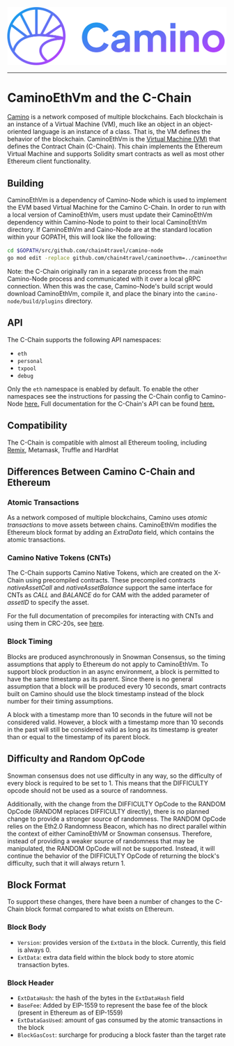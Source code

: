 <div align="center">
  <img src="resources/camino-logo.png?raw=true">
</div>

---

# CaminoEthVm and the C-Chain

[Camino](https://docs.camino.foundation/about/platform-overview) is a network composed of multiple blockchains.
Each blockchain is an instance of a Virtual Machine (VM), much like an object in an object-oriented language is an instance of a class.
That is, the VM defines the behavior of the blockchain.
CaminoEthVm is the [Virtual Machine (VM)](https://docs.camino.foundation/about/platform-overview#virtual-machines) that defines the Contract Chain (C-Chain).
This chain implements the Ethereum Virtual Machine and supports Solidity smart contracts as well as most other Ethereum client functionality.

## Building

CaminoEthVm is a dependency of Camino-Node which is used to implement the EVM based Virtual Machine for the Camino C-Chain. In order to run with a local version of CaminoEthVm, users must update their CaminoEthVm dependency within Camino-Node to point to their local CaminoEthVm directory. If CaminoEthVm and Caino-Node are at the standard location within your GOPATH, this will look like the following:

```bash
cd $GOPATH/src/github.com/chain4travel/camino-node
go mod edit -replace github.com/chain4travel/caminoethvm=../caminoethvm
```

Note: the C-Chain originally ran in a separate process from the main Camino-Node process and communicated with it over a local gRPC connection. When this was the case, Camino-Node's build script would download CaminoEthVm, compile it, and place the binary into the `camino-node/build/plugins` directory.

## API

The C-Chain supports the following API namespaces:

- `eth`
- `personal`
- `txpool`
- `debug`

Only the `eth` namespace is enabled by default. 
To enable the other namespaces see the instructions for passing the C-Chain config to Camino-Node [here.](https://docs.camino.foundation/nodes/references/chain-config-flags)
Full documentation for the C-Chain's API can be found [here.](https://docs.camino.foundation/apis/caminogo-apis/c-chain)

## Compatibility

The C-Chain is compatible with almost all Ethereum tooling, including [Remix](https://https://remix.ethereum.org/), Metamask, Truffle and HardHat

## Differences Between Camino C-Chain and Ethereum

### Atomic Transactions

As a network composed of multiple blockchains, Camino uses *atomic transactions* to move assets between chains. CaminoEthVm modifies the Ethereum block format by adding an *ExtraData* field, which contains the atomic transactions.

### Camino Native Tokens (CNTs)

The C-Chain supports Camino Native Tokens, which are created on the X-Chain using precompiled contracts. These precompiled contracts *nativeAssetCall* and *nativeAssetBalance* support the same interface for CNTs as *CALL* and *BALANCE* do for CAM with the added parameter of *assetID* to specify the asset.

For the full documentation of precompiles for interacting with CNTs and using them in CRC-20s, see [here](https://docs.camino.foundation/build/references/camino-crc20s).

### Block Timing

Blocks are produced asynchronously in Snowman Consensus, so the timing assumptions that apply to Ethereum do not apply to CaminoEthVm. To support block production in an async environment, a block is permitted to have the same timestamp as its parent. Since there is no general assumption that a block will be produced every 10 seconds, smart contracts built on Camino should use the block timestamp instead of the block number for their timing assumptions.

A block with a timestamp more than 10 seconds in the future will not be considered valid. However, a block with a timestamp more than 10 seconds in the past will still be considered valid as long as its timestamp is greater than or equal to the timestamp of its parent block.

## Difficulty and Random OpCode

Snowman consensus does not use difficulty in any way, so the difficulty of every block is required to be set to 1. This means that the DIFFICULTY opcode should not be used as a source of randomness.

Additionally, with the change from the DIFFICULTY OpCode to the RANDOM OpCode (RANDOM replaces DIFFICULTY directly), there is no planned change to provide a stronger source of randomness. The RANDOM OpCode relies on the Eth2.0 Randomness Beacon, which has no direct parallel within the context of either CaminoEthVM or Snowman consensus. Therefore, instead of providing a weaker source of randomness that may be manipulated, the RANDOM OpCode will not be supported. Instead, it will continue the behavior of the DIFFICULTY OpCode of returning the block's difficulty, such that it will always return 1.

## Block Format

To support these changes, there have been a number of changes to the C-Chain block format compared to what exists on Ethereum.

### Block Body

* `Version`: provides version of the `ExtData` in the block. Currently, this field is always 0.
* `ExtData`: extra data field within the block body to store atomic transaction bytes.

### Block Header

* `ExtDataHash`: the hash of the bytes in the `ExtDataHash` field
* `BaseFee`: Added by EIP-1559 to represent the base fee of the block (present in Ethereum as of EIP-1559)
* `ExtDataGasUsed`: amount of gas consumed by the atomic transactions in the block
* `BlockGasCost`: surcharge for producing a block faster than the target rate
